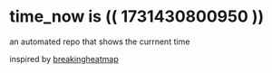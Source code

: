 # time_now is (( 1731430800950 ))

an automated repo that shows the currnent time

inspired by [breakingheatmap](https://github.com/breakingheatmap/breakingheatmap)